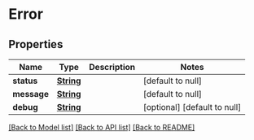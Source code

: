 # Error
## Properties

Name | Type | Description | Notes
------------ | ------------- | ------------- | -------------
**status** | [**String**](string.md) |  | [default to null]
**message** | [**String**](string.md) |  | [default to null]
**debug** | [**String**](string.md) |  | [optional] [default to null]

[[Back to Model list]](../README.md#documentation-for-models) [[Back to API list]](../README.md#documentation-for-api-endpoints) [[Back to README]](../README.md)

